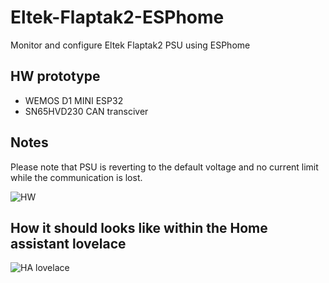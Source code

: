 # Eltek-Flaptak2-ESPhome
Monitor and configure Eltek Flaptak2 PSU using ESPhome

## HW prototype
- WEMOS D1 MINI ESP32
- SN65HVD230 CAN transciver

## Notes
Please note that PSU is reverting to the default voltage and no current limit while the communication is lost.

![HW](https://github.com/taHC81/Eltek-Flaptak2-ESPhome/blob/main/Eltek-Flaptak2-ESPhome-connection.jpg?raw=true)

## How it should looks like within the Home assistant lovelace
![HA lovelace](https://github.com/taHC81/Eltek-Flaptack2-ESPhome/blob/main/Eltek-Flatpack2-HA2.png?raw=true)

